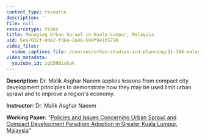 ```yaml
---
content_type: resource
description: ''
file: null
resourcetype: Video
title: Managing Urban Sprawl in Kuala Lumpur, Malaysia
uid: 6ea7032f-00e2-f36a-2a48-599f9e1b5790
video_files:
  video_captions_file: /courses/urban-studies-and-planning/11-384-malaysia-sustainable-cities-practicum-spring-2018/related-resources/2015-teaching-videos/managing-urban-sprawl-in-kuala-lumpur-malaysia/zqG5N0ixkak.vtt
video_metadata:
  youtube_id: zqG5N0ixkak
---
```


**Description:** Dr. Malik Asghar Naeem applies lessons from compact city development principles to demonstrate how they may be used limit urban sprawl and to improve a region's economy.

**Instructor:** Dr. Malik Asghar Naeem

**Working Paper:** "[Policies and Issues Concerning Urban Sprawl and Compact Development Paradigm Adoption in Greater Kuala Lumpur, Malaysia](https://malaysiacities.mit.edu/paperNaeem)"